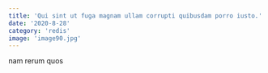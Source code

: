 ```yaml
---
title: 'Qui sint ut fuga magnam ullam corrupti quibusdam porro iusto.'
date: '2020-8-28'
category: 'redis'
image: 'image90.jpg'
---
```


nam rerum quos
